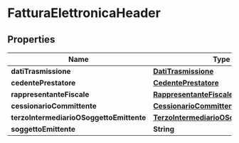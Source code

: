

# FatturaElettronicaHeader


## Properties

| Name | Type | Description | Notes |
|------------ | ------------- | ------------- | -------------|
|**datiTrasmissione** | [**DatiTrasmissione**](DatiTrasmissione.md) |  |  [optional] |
|**cedentePrestatore** | [**CedentePrestatore**](CedentePrestatore.md) |  |  [optional] |
|**rappresentanteFiscale** | [**RappresentanteFiscale**](RappresentanteFiscale.md) |  |  [optional] |
|**cessionarioCommittente** | [**CessionarioCommittente**](CessionarioCommittente.md) |  |  [optional] |
|**terzoIntermediarioOSoggettoEmittente** | [**TerzoIntermediarioOSoggettoEmittente**](TerzoIntermediarioOSoggettoEmittente.md) |  |  [optional] |
|**soggettoEmittente** | **String** |  |  [optional] |



